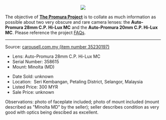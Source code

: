 <p align="center">
   <img src="https://user-images.githubusercontent.com/110672536/183131595-afeb1dec-1c84-436c-9a50-90468f9ec3ec.png">
</p>

<p>
   The objective of <b><a href="https://github.com/martbetz/The-Promura-Project/blob/main/README.md">The Promura Project</a></b> is to collate as much information as possible about two very obscure and rare camera lenses: the <b>Auto-Promura 28mm C.P. Hi-Lux MC</b> and the <b>Auto-Promura 20mm C.P. Hi-Lux MC</b>. Please reference the project <a href="https://github.com/martbetz/The-Promura-Project/blob/main/FAQs.md">FAQs</a>.

---

Source: [carousell.com.my (item number 35230197)](https://www.carousell.com.my/p/auto-promura-28mm-f2-8-macro-lens-minolta-md-mount-35230197/)

- Lens: Auto-Promura 28mm C.P. Hi-Lux MC
- Serial Number: 358615
- Mount: Minolta (MD)

[]()

- Date Sold: unknown
- Location:  Seri Kembangan, Petaling District, Selangor, Malaysia
- Listed Price: 300 MYR
- Sale Price: unknown
  
[]()

Observations: photo of faceplate included; photo of mount included (mount described as "Minolta MD" by the seller); seller describes condition as very good with optics being descibed as excellent.
